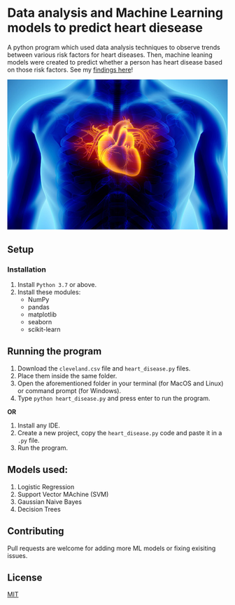 # Data analysis and Machine Learning models to predict heart diesease

A python program which used data analysis techniques to observe trends between various risk factors for heart diseases. Then, machine leaning models were created to predict whether a person has heart disease based on those risk factors. See my [findings here](https://github.com/janus-tg/ML_heart_disease/blob/master/Findings.md)!


<img src="heart_illustration.jpg" width="750">

## Setup

### Installation

1. Install ```Python 3.7``` or above.
2. Install these modules:
    - NumPy
    - pandas
    - matplotlib
    - seaborn
    - scikit-learn


## Running the program

1. Download the ```cleveland.csv``` file and ```heart_disease.py``` files.
2. Place them inside the same folder.
3. Open the aforementioned folder in your terminal (for MacOS and Linux) or command prompt (for Windows).
4. Type ```python heart_disease.py``` and press enter to run the program.

**OR**

1. Install any IDE.
2. Create a new project, copy the ```heart_disease.py``` code and paste it in a ```.py``` file.
3. Run the program.


## Models used:

1. Logistic Regression
2. Support Vector MAchine (SVM)
3. Gaussian Naive Bayes
4. Decision Trees


## Contributing

Pull requests are welcome for adding more ML models or fixing exisiting issues. 

## License

[MIT](https://github.com/janus-tg/ML_heart_disease/blob/master/LICENSE)

